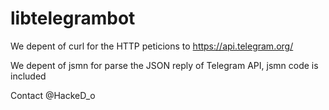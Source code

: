 # libtelegrambot
We depent of curl for the HTTP peticions to https://api.telegram.org/

We depent of jsmn for parse the JSON reply of Telegram API, jsmn code is included

Contact @HackeD_o
